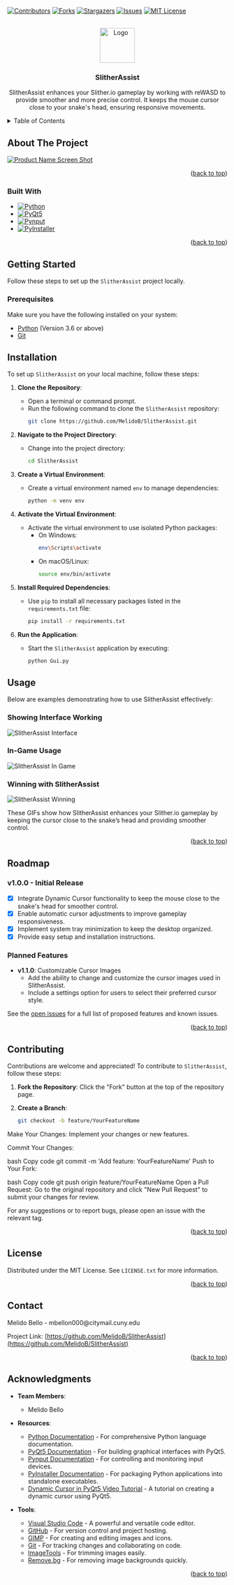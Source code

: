 <!-- Improved compatibility of back to top link: See: https://github.com/othneildrew/Best-README-Template/pull/73 -->
<a name="readme-top"></a>
<!--
*** Thanks for checking out the Best-README-Template. If you have a suggestion
*** that would make this better, please fork the repo and create a pull request
*** or simply open an issue with the tag "enhancement".
*** Don't forget to give the project a star!
*** Thanks again! Now go create something AMAZING! :D
-->



<!-- PROJECT SHIELDS -->
<!--
*** I'm using markdown "reference style" links for readability.
*** Reference links are enclosed in brackets [x] instead of parentheses ( ).
*** See the bottom of this document for the declaration of the reference variables
*** for contributors-url, forks-url, etc. This is an optional, concise syntax you may use.
*** https://www.markdownguide.org/basic-syntax/#reference-style-links
-->
[![Contributors][contributors-shield]][contributors-url]
[![Forks][forks-shield]][forks-url]
[![Stargazers][stars-shield]][stars-url]
[![Issues][issues-shield]][issues-url]
[![MIT License][license-shield]][license-url]


<!-- PROJECT LOGO -->
<br />
<div align="center">
  <a href="https://github.com/MelidoB/SlitherAssist">
    <img src="https://github.com/MelidoB/SlitherAssist/assets/Logo.png" alt="Logo" width="80" height="80">
  </a>

<h3 align="center">SlitherAssist</h3>

  <p>
    SlitherAssist enhances your Slither.io gameplay by working with reWASD to provide smoother and more precise control. It keeps the mouse cursor close to your snake's head, ensuring responsive movements.
  </p>
</div>



<!-- TABLE OF CONTENTS -->
<details>
  <summary>Table of Contents</summary>
  <ol>
    <li>
      <a href="#about-the-project">About The Project</a>
      <ul>
        <li><a href="#built-with">Built With</a></li>
      </ul>
    </li>
    <li>
      <a href="#getting-started">Getting Started</a>
      <ul>
        <li><a href="#prerequisites">Prerequisites</a></li>
        <li><a href="#installation">Installation</a></li>
      </ul>
    </li>
    <li><a href="#usage">Usage</a></li>
    <li><a href="#roadmap">Roadmap</a></li>
    <li><a href="#contributing">Contributing</a></li>
    <li><a href="#license">License</a></li>
    <li><a href="#contact">Contact</a></li>
    <li><a href="#acknowledgments">Acknowledgments</a></li>
  </ol>
</details>



<!-- ABOUT THE PROJECT -->
## About The Project

[![Product Name Screen Shot](https://github.com/MelidoB/SlitherAssist/blob/main/images/image6.png?raw=true)](https://example.com)

<p align="right">(<a href="#readme-top">back to top</a>)</p>



### Built With

* [![Python][Python]][Python-url]
* [![PyQt5][PyQt5]][PyQt5-url]
* [![Pynput][Pynput]][Pynput-url]
* [![PyInstaller][PyInstaller]][PyInstaller-url]

<p align="right">(<a href="#readme-top">back to top</a>)</p>



<!-- GETTING STARTED -->
## Getting Started

Follow these steps to set up the `SlitherAssist` project locally.

### Prerequisites

Make sure you have the following installed on your system:

* [Python](https://www.python.org/downloads/) (Version 3.6 or above)
* [Git](https://git-scm.com/)

## Installation

To set up `SlitherAssist` on your local machine, follow these steps:

1. **Clone the Repository**:
   - Open a terminal or command prompt.
   - Run the following command to clone the `SlitherAssist` repository:
     ```bash
     git clone https://github.com/MelidoB/SlitherAssist.git
     ```

2. **Navigate to the Project Directory**:
   - Change into the project directory:
     ```bash
     cd SlitherAssist
     ```

3. **Create a Virtual Environment**:
   - Create a virtual environment named `env` to manage dependencies:
     ```bash
     python -m venv env
     ```

4. **Activate the Virtual Environment**:
   - Activate the virtual environment to use isolated Python packages:
     - On Windows:
       ```bash
       env\Scripts\activate
       ```
     - On macOS/Linux:
       ```bash
       source env/bin/activate
       ```

5. **Install Required Dependencies**:
   - Use `pip` to install all necessary packages listed in the `requirements.txt` file:
     ```bash
     pip install -r requirements.txt
     ```

6. **Run the Application**:
   - Start the `SlitherAssist` application by executing:
     ```bash
     python Gui.py
     ```


<!-- USAGE EXAMPLES -->
## Usage

Below are examples demonstrating how to use SlitherAssist effectively:

### Showing Interface Working
![SlitherAssist Interface](https://github.com/MelidoB/SlitherAssist/SlitherAssist_Interface.gif?raw=true)

### In-Game Usage
![SlitherAssist In Game](https://github.com/MelidoB/SlitherAssist/assets/SlitherAssist_In_Game.gif?raw=true)

### Winning with SlitherAssist
![SlitherAssist Winning](https://github.com/MelidoB/SlitherAssist/assets/SlitherAssist_Winning.gif?raw=true)

These GIFs show how SlitherAssist enhances your Slither.io gameplay by keeping the cursor close to the snake’s head and providing smoother control.

<p align="right">(<a href="#readme-top">back to top</a>)</p>



<!-- ROADMAP -->
## Roadmap

### v1.0.0 - Initial Release
- [x] Integrate Dynamic Cursor functionality to keep the mouse close to the snake's head for smoother control.
- [x] Enable automatic cursor adjustments to improve gameplay responsiveness.
- [x] Implement system tray minimization to keep the desktop organized.
- [x] Provide easy setup and installation instructions.

### Planned Features
- **v1.1.0**: Customizable Cursor Images
  - Add the ability to change and customize the cursor images used in SlitherAssist.
  - Include a settings option for users to select their preferred cursor style.

See the [open issues](https://github.com/MelidoB/SlitherAssist/issues) for a full list of proposed features and known issues.

<p align="right">(<a href="#readme-top">back to top</a>)</p>



<!-- CONTRIBUTING -->
## Contributing

Contributions are welcome and appreciated! To contribute to `SlitherAssist`, follow these steps:

1. **Fork the Repository**: Click the "Fork" button at the top of the repository page.

2. **Create a Branch**: 
   ```bash
   git checkout -b feature/YourFeatureName
Make Your Changes: Implement your changes or new features.

Commit Your Changes:

bash
Copy code
git commit -m 'Add feature: YourFeatureName'
Push to Your Fork:

bash
Copy code
git push origin feature/YourFeatureName
Open a Pull Request: Go to the original repository and click "New Pull Request" to submit your changes for review.

For any suggestions or to report bugs, please open an issue with the relevant tag.

<p align="right">(<a href="#readme-top">back to top</a>)</p>



<!-- LICENSE -->
## License

Distributed under the MIT License. See `LICENSE.txt` for more information.

<p align="right">(<a href="#readme-top">back to top</a>)</p>



<!-- CONTACT -->
## Contact
<p>Melido Bello - mbellon000@citymail.cuny.edu</p>

Project Link: [https://github.com/MelidoB/SlitherAssist](https://github.com/MelidoB/SlitherAssist)

<p align="right">(<a href="#readme-top">back to top</a>)</p>



<!-- ACKNOWLEDGMENTS -->
## Acknowledgments

- **Team Members**: 
  - Melido Bello

- **Resources**:
  - [Python Documentation](https://docs.python.org/3/) - For comprehensive Python language documentation.
  - [PyQt5 Documentation](https://www.riverbankcomputing.com/static/Docs/PyQt5/) - For building graphical interfaces with PyQt5.
  - [Pynput Documentation](https://pynput.readthedocs.io/en/latest/) - For controlling and monitoring input devices.
  - [PyInstaller Documentation](https://pyinstaller.readthedocs.io/en/stable/) - For packaging Python applications into standalone executables.
  - [Dynamic Cursor in PyQt5 Video Tutorial](https://www.youtube.com/watch?v=-a4XPffa8Xg) - A tutorial on creating a dynamic cursor using PyQt5.

- **Tools**:
  - [Visual Studio Code](https://code.visualstudio.com/) - A powerful and versatile code editor.
  - [GitHub](https://github.com/) - For version control and project hosting.
  - [GIMP](https://www.gimp.org/) - For creating and editing images and icons.
  - [Git](https://git-scm.com/) - For tracking changes and collaborating on code.
  - [ImageTools](https://www.imagetools.org/trim) - For trimming images easily.
  - [Remove.bg](https://www.remove.bg/upload) - For removing image backgrounds quickly.

<p align="right">(<a href="#readme-top">back to top</a>)</p>




<!-- MARKDOWN LINKS & IMAGES -->
<!-- https://www.markdownguide.org/basic-syntax/#reference-style-links -->
[contributors-shield]: https://img.shields.io/github/contributors/github_username/repo_name.svg?style=for-the-badge
[contributors-url]: https://github.com/MelidoB/SlitherAssist/graphs/contributors
[forks-shield]: https://img.shields.io/github/forks/github_username/repo_name.svg?style=for-the-badge
[forks-url]: https://github.com/MelidoB/SlitherAssist/network/members
[stars-shield]: https://img.shields.io/github/stars/github_username/repo_name.svg?style=for-the-badge
[stars-url]: https://github.com/MelidoB/SlitherAssist/stargazers
[issues-shield]: https://img.shields.io/github/issues/github_username/repo_name.svg?style=for-the-badge
[issues-url]: https://github.com/MelidoB/SlitherAssist/issues
[license-shield]: https://img.shields.io/github/license/github_username/repo_name.svg?style=for-the-badge
[license-url]: https://github.com/MelidoB/SlitherAssist/blob/master/LICENSE.txt

[Python]: https://img.shields.io/badge/Python-3776AB?style=for-the-badge&logo=python&logoColor=white
[Python-url]: https://www.python.org/
[PyQt5]: https://img.shields.io/badge/PyQt5-41CD52?style=for-the-badge&logo=Qt&logoColor=white
[PyQt5-url]: https://riverbankcomputing.com/software/pyqt/intro
[Pynput]: https://img.shields.io/badge/Pynput-4C4C4C?style=for-the-badge
[Pynput-url]: https://pypi.org/project/pynput/
[PyInstaller]: https://img.shields.io/badge/PyInstaller-00C8FF?style=for-the-badge&logo=pyinstaller&logoColor=white
[PyInstaller-url]: https://www.pyinstaller.org/
